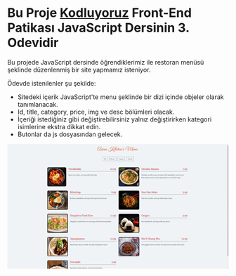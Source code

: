 # Bu Proje [Kodluyoruz](https://kodluyoruz.org) Front-End Patikası JavaScript Dersinin 3. Odevidir

Bu projede JavaScript dersinde öğrendiklerimiz ile restoran menüsü şeklinde düzenlenmiş bir site yapmamız isteniyor.

Ödevde istenilenler şu şekilde:
- Sitedeki içerik JavaScript'te menu şeklinde bir dizi içinde objeler olarak tanımlanacak.
- Id, title, category, price, img ve desc bölümleri olacak.
- İçeriği istediğiniz gibi değiştirebilirsiniz yalnız değiştirirken kategori isimlerine ekstra dikkat edin.
- Butonlar da js dosyasından gelecek.

![](javascriptodev3.gif)